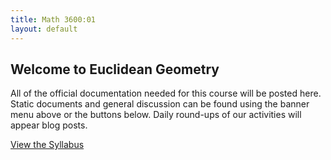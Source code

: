 ```yaml
---
title: Math 3600:01
layout: default
---
```


## Welcome to Euclidean Geometry

<p class="lead">
All of the official documentation needed for this course will be posted here.
Static documents and general discussion can be found using the banner menu
above or the buttons below. Daily round-ups of our activities will appear blog
posts.
</p>

<div class="text-center">
<a class="btn btn-default btn-lg" href="{{ site.baseurl }}/syllabus/">View the Syllabus</a>
</div>

<p>
<br />
</p>
